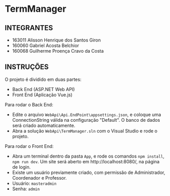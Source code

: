 # TermManager

## INTEGRANTES
- 163011	Alisson Henrique dos Santos Giron
- 160060	Gabriel Acosta Belchior
- 160068	Guilherme Proença Cravo da Costa

## INSTRUÇÕES

O projeto é dividido em duas partes:
- Back End (ASP.NET Web API)
- Front End (Aplicação Vue.js)
	
Para rodar o Back End:
- Edite o arquivo `WebApi\Api.EndPoint\appsettings.json`, e coloque uma ConnectionString válida na configuração "Default". O banco de dados será criado automaticamente.
- Abra a solução `WebApi\TermManager.sln` com o Visual Studio e rode o projeto.
	
Para rodar o Front End:
- Abra um terminal dentro da pasta `App`, e rode os comandos `npm install`, `npm run dev`. Um site será aberto em http://localhost:8080/, na página de login.
- Existe um usuário previamente criado, com permissão de Administrador, Coordenador e Professor.
- Usuário: `masteradmin`
- Senha: `admin`
